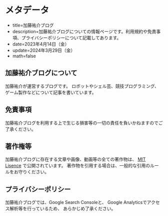 # メタデータ
- title=加藤祐介ブログ
- description=加藤祐介ブログについての情報ページです。利用規約や免責事項、プライバシーポリシーについて記載してあります。
- date=2023年4月14日（金）
- update=2024年3月29日（金）
- math=false

## 加藤祐介ブログについて
加藤祐介が運営するブログです。
ロボットやシェル芸、競技プログラミング、ゲーム製作などについて記事を書いています。

## 免責事項
加藤祐介ブログを利用する上で生じる損害等の一切の責任を負いかねますのでご了承ください。

## 著作権等
加藤祐介ブログに存在する文章や画像、動画等の全ての著作物は、
<a href="https://github.com/YusukeKato/YusukeKatoBlog/blob/main/LICENSE">MIT Lisence</a>
で公開されています。
著作物を引用する場合は、一般的な引用のルールをお守りください。

## プライバシーポリシー
加藤祐介ブログでは、Google Search Consoleと、
Google Analyticsでアクセス解析等を行っているため、
あらかじめ了承ください。
